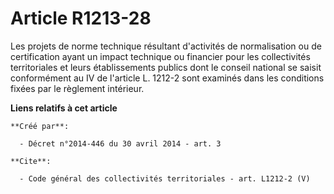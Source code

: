 # Article R1213-28

Les projets de norme technique résultant d'activités de normalisation ou de certification ayant un impact technique ou
financier pour les collectivités territoriales et leurs établissements publics dont le conseil national se saisit
conformément au IV de l'article L. 1212-2 sont examinés dans les conditions fixées par le règlement intérieur.

**Liens relatifs à cet article**

	**Créé par**:

	  - Décret n°2014-446 du 30 avril 2014 - art. 3

	**Cite**:

	  - Code général des collectivités territoriales - art. L1212-2 (V)
